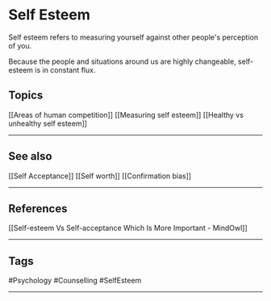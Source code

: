 # Self Esteem

Self esteem refers to measuring yourself against other people's perception of you.

Because the people and situations around us are highly changeable, self-esteem is in constant flux.

## Topics

[[Areas of human competition]]
[[Measuring self esteem]]
[[Healthy vs unhealthy self esteem]]

---
## See also
[[Self Acceptance]]
[[Self worth]]
[[Confirmation bias]]

---
## References

[[Self-esteem Vs Self-acceptance Which Is More Important - MindOwl]]

---
## Tags

#Psychology #Counselling #SelfEsteem

---